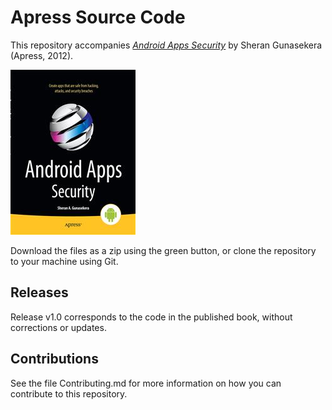 # Apress Source Code

This repository accompanies [*Android Apps Security*](http://www.apress.com/9781430240624) by Sheran  Gunasekera (Apress, 2012).

![Cover image](9781430240624.jpg)

Download the files as a zip using the green button, or clone the repository to your machine using Git.

## Releases

Release v1.0 corresponds to the code in the published book, without corrections or updates.

## Contributions

See the file Contributing.md for more information on how you can contribute to this repository.
